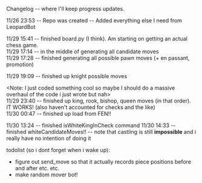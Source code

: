 Changelog -- where I'll keep progress updates.

11/26 23:53 -- Repo was created 
            -- Added everything else I need from LeopardBot

11/29 15:41 -- finished board.py (I think). Am starting on getting an actual chess game.    
11/29 17:14 -- in the middle of generating all candidate moves     
11/29 17:28 -- finished generating all possible pawn moves (+ en passant, promotion)    
    
11/29 19:09 -- finished up knight possible moves    
    
<Note: I just coded something cool so maybe I should do a massive overhaul of the code i just wrote but nah>    
11/29 23:40 -- finished up king, rook, bishop, queen moves (in that order). IT WORKS! (also haven't accounted for checks and the like)    
11/30 00:47 -- finished up load from FEN!!        


11/30 13:24 -- finished isWhiteKingInCheck command
11/30 14:33 -- finished whiteCandidateMoves!! -- note that castling is still **impossible** and i really have no intention of doing it


todolist (so i dont forget when i wake up):    
- figure out send_move so that it actually records piece positions before and after etc. etc.    
- make random mover bot!    
    
    